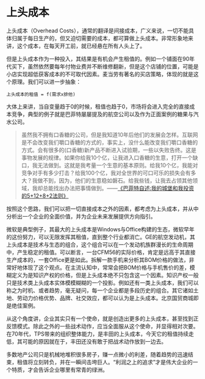 # 上头成本

上头成本（Overhead Costs），通常的翻译是间接成本，广义来说，一切不能具体归属于每日生产的，但又迫切需要的成本，都可算做上头成本。非常形象地来讲，这个成本，在每天开工前，就已经悬在所有人头上了。

但是上头成本作为一种投入，其结果是有机会产生租值的。例如一个铺面在90年代买下，虽然依然要每年付物业费并不断维修翻新，但是这个店铺的位置，可能是小店实现超低获客成本的不可取代因素。麦当劳有著名的买店策略，体现的就是这个原理。我们可以进一步抽象：

```
上头成本的租值 = f(需求x排他)
```

大体上来讲，当自变量趋于0的时候，租值也趋于0，市场将会进入完全的直接成本竞争，典型的例子就是巴菲特屡屡提及的航空公司以及作为正面案例的糖果与汽水公司。


>虽然我不拥有口香糖的公司，但是我知道10年后他们的发展会怎样。互联网是不会改变我们嚼口香糖的方式的，事实上，没什么能改变我们嚼口香糖的方式。会有很多的(口香糖)新产品不断进入试验期，一些以失败告终。这是事物发展的规律。如果你给我10个亿，让我进入口香糖的生意，打开一个缺口，我无法做到。这就是我考量一个生意的基本原则。给我10个亿，我能对竞争对手有多少打击？给我100个亿，我对全世界的可口可乐的损失会有多大？我做不到，因为，他们的生意稳如磐石。给我些钱，让我去占领其他领域，我却总能找出办法把事情做到。——[《巴菲特自述:我的城堡和我投资的5+12+8+2法则》](http://nteswjq.blog.163.com/blog/static/1269981201042821957900)


按照这个思路，我们可以把一切直接成本之外的因素，都考虑为上头成本，并从中分析出一个企业的全面价值，并为企业未来发展提供方向指引。

微软是典型例子，其最大的上头成本是Windows与Office构建的生态，微软早年的这份努力，可以无限发挥其租值，直到整个行业都消亡。GE的航空发动机，其上头成本是技术与生态的组合，这个组合可以在一个发动机族群漫长的生命周期中，产生稳定的租值。可以断言，一台CFM56的实际价格，肯定是远高于其直接生产成本的，一套Office更是如此。拆解一款手机来分析其BOM价格的做法，非常好地体现了这个观点。在主流认知中，常常会把BOM价格与手机售价的差，模糊定义为是知识产权的价格，但是上头成本绝不只包含这一个因素。知识产权一般只是技术类上头成本实体模模糊糊的一个投影。例如还有一类上头成本，我们可以称之为时机、或者趋势，毫无疑问，每一个企业都是多段历史的组合。其它诸如土地、劳动力价格优势、品牌、社交效应，都可以认为是上头成本。北京国贸商城即是绝佳案例。

从这个角度讲，企业其实只有一个使命，就是创造出更多的上头成本，甚至找到正反馈模式。除此之外的一些战术动作，应当全面服从这个使命，并显得相对次要。在70年代，TPS带来的组织整体能力，是丰田的上头成本，今天它的租值持续走低，其可能的原因就在于，丰田还没有敢于把战术动作放到一边去。

多数地产公司只是机械地堆积很多房子，赚一点微小的利差，随着趋势的迅速结束，租值将立刻转负，并在一瞬间击垮巨人。“利润之上的追求”才是伟大企业的一个特质，才会告诉企业哪里有常青的绿洲。
